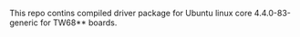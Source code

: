 This repo contins compiled driver package for Ubuntu linux core 4.4.0-83-generic for TW68** boards.

